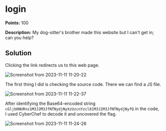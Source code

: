 # login


**Points:** 100

**Description:** My dog-sitter's brother made this website but I can't get in; can you help?




## Solution 

Clicking the link redirects us to this web page.

![Screenshot from 2023-11-11 11-20-22](https://github.com/HelsNetwork/CTF-writeups/assets/87879515/619a2ed7-dd1c-47c6-a9e3-c63892fbc514)

The first thing I did is checking the source code. There we can find a JS file.

![Screenshot from 2023-11-11 11-22-37](https://github.com/HelsNetwork/CTF-writeups/assets/87879515/7c1cfca7-079e-49c5-bd08-e8c387996ce4)

After identifying the Base64-encoded string `cGljb0NURns1M3J2M3JfNTNydjNyXzUzcnYzcl81M3J2M3JfNTNydjNyfQ` in the code, I used CyberChef to decode it and uncovered the flag.

![Screenshot from 2023-11-11 11-24-26](https://github.com/HelsNetwork/CTF-writeups/assets/87879515/8da04811-703e-4809-9209-6de4335c4bdc)
